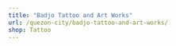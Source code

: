 ```yaml
---
title: "Badjo Tattoo and Art Works"
url: /quezon-city/badjo-tattoo-and-art-works/
shop: Tattoo
---
```

